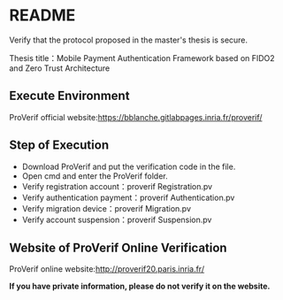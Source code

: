 README
===
Verify that the protocol proposed in the master's thesis is secure.

Thesis title：Mobile Payment Authentication Framework based on FIDO2 and Zero Trust Architecture

## Execute Environment
ProVerif official website:https://bblanche.gitlabpages.inria.fr/proverif/

## Step of Execution

* Download ProVerif and put the verification code in the file.
* Open cmd and enter the ProVerif folder.
* Verify registration account：proverif  Registration.pv
* Verify authentication payment：proverif  Authentication.pv
* Verify migration device：proverif  Migration.pv
* Verify account suspension：proverif  Suspension.pv

## Website of ProVerif Online Verification
ProVerif online website:http://proverif20.paris.inria.fr/

**If you have private information, please do not verify it on the website.**
